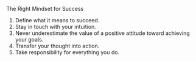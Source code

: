 
The Right Mindset for Success
1. Define what it means to succeed.
2. Stay in touch with your intuition.
3. Never underestimate the value of a positive attitude toward achieving your goals.
4. Transfer your thought into action.
5. Take responsibility for everything you do.
